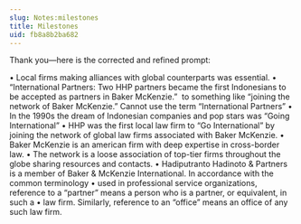 ```yaml
---
slug: Notes:milestones
title: Milestones
uid: fb8a8b2ba682
---
```


Thank you—here is the corrected and refined prompt:

• Local firms
making alliances
with global counterparts was essential.
• “International Partners: Two HHP partners became the first Indonesians to be accepted as partners in Baker McKenzie.”  to something like “joining the network of Baker McKenzie.”
Cannot use the term “International Partners”
• In the 1990s the dream of Indonesian companies and pop stars was “Going International”
• HHP was the first local law firm to “Go International” by joining the network of global law firms associated  with Baker McKenzie.
•
Baker McKenzie
is an american firm with deep expertise in cross-border law.
• The network is a loose association of top-tier firms throughout the globe sharing resources and contacts.
• Hadiputranto Hadinoto & Partners is a member of Baker & McKenzie International. In accordance with the common terminology
• used in professional service organizations, reference to a “partner” means a person who is a partner, or equivalent, in such a
• law firm. Similarly, reference to an “office” means an office of any such law firm.